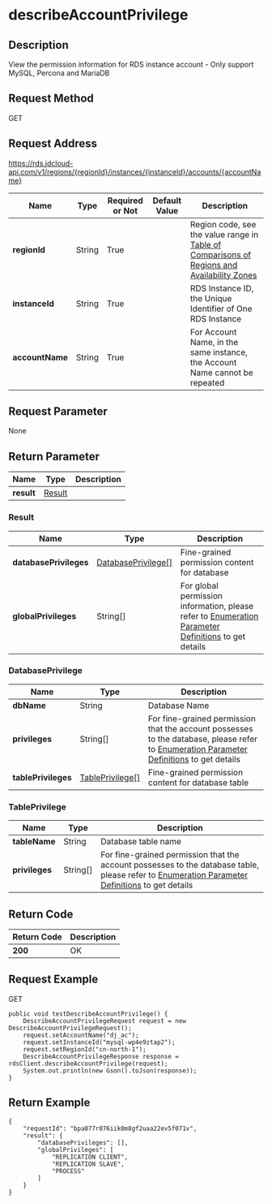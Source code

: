 # describeAccountPrivilege


## Description
View the permission information for RDS instance account \- Only support MySQL, Percona and MariaDB

## Request Method
GET

## Request Address
https://rds.jdcloud-api.com/v1/regions/{regionId}/instances/{instanceId}/accounts/{accountName}

|Name|Type|Required or Not|Default Value|Description|
|---|---|---|---|---|
|**regionId**|String|True| |Region code, see the value range in [Table of Comparisons of Regions and Availability Zones](../Enum-Definitions/Regions-AZ.md)|
|**instanceId**|String|True| |RDS Instance ID, the Unique Identifier of One RDS Instance|
|**accountName**|String|True| |For Account Name, in the same instance, the Account Name cannot be repeated|

## Request Parameter
None


## Return Parameter
|Name|Type|Description|
|---|---|---|
|**result**|[Result](describeaccountprivilege#result)| |

### <div id="result">Result</div>
|Name|Type|Description|
|---|---|---|
|**databasePrivileges**|[DatabasePrivilege[]](describeaccountprivilege#databaseprivilege)|Fine-grained permission content for database|
|**globalPrivileges**|String[]|For global permission information, please refer to [Enumeration Parameter Definitions](../Enum-Definitions/Enum-Definitions.md) to get details|
### <div id="databaseprivilege">DatabasePrivilege</div>
|Name|Type|Description|
|---|---|---|
|**dbName**|String|Database Name|
|**privileges**|String[]|For fine-grained permission that the account possesses to the database, please refer to [Enumeration Parameter Definitions](../Enum-Definitions/Enum-Definitions.md) to get details|
|**tablePrivileges**|[TablePrivilege[]](describeaccountprivilege#tableprivilege)|Fine-grained permission content for database table|
### <div id="tableprivilege">TablePrivilege</div>
|Name|Type|Description|
|---|---|---|
|**tableName**|String|Database table name|
|**privileges**|String[]|For fine-grained permission that the account possesses to the database table, please refer to [Enumeration Parameter Definitions](../Enum-Definitions/Enum-Definitions.md) to get details|

## Return Code
|Return Code|Description|
|---|---|
|**200**|OK|

## Request Example
GET
```
public void testDescribeAccountPrivilege() {
    DescribeAccountPrivilegeRequest request = new DescribeAccountPrivilegeRequest();
    request.setAccountName("dj_ac");
    request.setInstanceId("mysql-wp4e9ztap2");
    request.setRegionId("cn-north-1");
    DescribeAccountPrivilegeResponse response = rdsClient.describeAccountPrivilege(request);
    System.out.println(new Gson().toJson(response));
}

```

## Return Example
```
{
    "requestId": "bpa077r076iik0m8gf2uaa22ev5f071v", 
    "result": {
        "databasePrivileges": [], 
        "globalPrivileges": [
            "REPLICATION CLIENT", 
            "REPLICATION SLAVE", 
            "PROCESS"
        ]
    }
}
```
